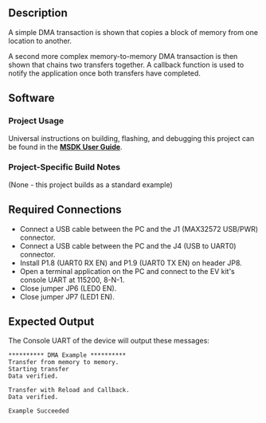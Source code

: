 ## Description

A simple DMA transaction is shown that copies a block of memory from one location to another.

A second more complex memory-to-memory DMA transaction is then shown that chains two transfers together.  A callback function is used to notify the application once both transfers have completed.


## Software

### Project Usage

Universal instructions on building, flashing, and debugging this project can be found in the **[MSDK User Guide](https://analog-devices-msdk.github.io/msdk/USERGUIDE/)**.

### Project-Specific Build Notes

(None - this project builds as a standard example)

## Required Connections

-   Connect a USB cable between the PC and the J1 (MAX32572 USB/PWR) connector.
-   Connect a USB cable between the PC and the J4 (USB to UART0) connector.
-   Install P1.8 (UART0 RX EN) and P1.9 (UART0 TX EN) on header JP8.
-   Open a terminal application on the PC and connect to the EV kit's console UART at 115200, 8-N-1.
-   Close jumper JP6 (LED0 EN).
-   Close jumper JP7 (LED1 EN).

## Expected Output

The Console UART of the device will output these messages:

```
********** DMA Example **********
Transfer from memory to memory.
Starting transfer
Data verified.

Transfer with Reload and Callback.
Data verified.

Example Succeeded
```


